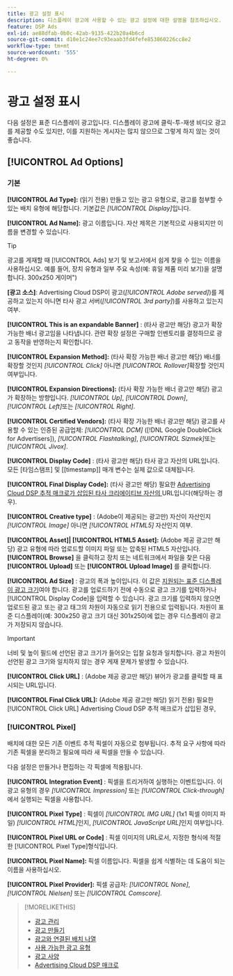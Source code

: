 ```yaml
---
title: 광고 설정 표시
description: 디스플레이 광고에 사용할 수 있는 광고 설정에 대한 설명을 참조하십시오.
feature: DSP Ads
exl-id: ae88dfab-0b0c-42ab-9135-422b20a4b6cd
source-git-commit: d10e1c24ee7c93eaab3fd4fefe853860226cc8e2
workflow-type: tm+mt
source-wordcount: '555'
ht-degree: 0%

---
```


# 광고 설정 표시

다음 설정은 표준 디스플레이 광고입니다. 디스플레이 광고에 클릭-투-재생 비디오 광고를 제공할 수도 있지만, 이를 지원하는 게시자는 많지 않으므로 그렇게 하지 않는 것이 좋습니다.

## [!UICONTROL Ad Options]

### 기본

**[!UICONTROL Ad Type]:** (읽기 전용) 만들고 있는 광고 유형으로, 광고를 첨부할 수 있는 배치 유형에 해당합니다. 기본값은 *[!UICONTROL Display]*&#x200B;입니다.

**[!UICONTROL Ad Name]:** 광고 이름입니다. 자산 제목은 기본적으로 사용되지만 이름을 변경할 수 있습니다.

>[!TIP]
>
> 광고를 게재할 때 [!UICONTROL Ads] 보기 및 보고서에서 쉽게 찾을 수 있는 이름을 사용하십시오. 예를 들어, 장치 유형과 일부 주요 속성(예: 휴일 제품 미리 보기)을 설명합니다. 300x250 게이머&quot;)

**\[광고 소스\]**: Advertising Cloud DSP이 광고(*[!UICONTROL Adobe served]*)를 제공하고 있는지 아니면 타사 광고 서버(*[!UICONTROL 3rd party]*)를 사용하고 있는지 여부.

**[!UICONTROL This is an expandable Banner]**  : (타사 광고만 해당) 광고가 확장 가능한 배너 광고임을 나타냅니다. 관련 확장 설정은 구매할 인벤토리를 결정하므로 광고 동작을 반영하는지 확인합니다.

**[!UICONTROL Expansion Method]:** (타사 확장 가능한 배너 광고만 해당) 배너를 확장할 것인지  *[!UICONTROL Click]* 아니면  *[!UICONTROL Rollover]*&#x200B;확장할 것인지 여부입니다.

**[!UICONTROL Expansion Directions]:** (타사 확장 가능한 배너 광고만 해당) 광고가 확장하는 방향입니다.  *[!UICONTROL Up]*,  *[!UICONTROL Down]*,  *[!UICONTROL Left]*&#x200B;또는  *[!UICONTROL Right]*.

**[!UICONTROL Certified Vendors]:** (타사 확장 가능한 배너 광고만 해당) 광고를 사용할 수 있는 인증된 공급업체:  *[!UICONTROL DCM]* ([!DNL Google DoubleClick for Advertisers]),  *[!UICONTROL Flashtalking]*,  *[!UICONTROL Sizmek]*&#x200B;또는  *[!UICONTROL Jivox]*.

**[!UICONTROL Display Code]** : (타사 광고만 해당) 타사 광고 자산의 URL입니다. 모든 [타임스탬프] 및 [[timestamp]] 매개 변수는 실제 값으로 대체됩니다.

**[!UICONTROL Final Display Code]:** (타사 광고만 해당) 필요한  [Advertising Cloud DSP 추적 매크로가 삽입된 타사 크리에이티브 자산의 ](/help/dsp/campaign-management/macros.md) URL입니다(해당하는 경우).

**[!UICONTROL Creative type]** : (Adobe이 제공되는 광고만) 자산이 자산인지  *[!UICONTROL Image]* 아니면  *[!UICONTROL HTML5]* 자산인지 여부.

**[!UICONTROL Asset]|  [!UICONTROL HTML5 Asset]:** (Adobe 제공 광고만 해당) 광고 유형에 따라 업로드할 이미지 파일 또는 압축된 HTML5 자산입니다. **[!UICONTROL Browse]** 을 클릭하고 장치 또는 네트워크에서 파일을 찾은 다음 **[!UICONTROL Upload]** 또는 **[!UICONTROL Upload Image]** 를 클릭합니다.

**[!UICONTROL Ad Size]** : 광고의 폭과 높이입니다. 이 값은 [지원되는 표준 디스플레이 광고 크기](/help/dsp/assets/ad-specs.pdf)여야 합니다. 광고를 업로드하기 전에 수동으로 광고 크기를 입력하거나 [!UICONTROL Display Code]을 입력할 수 있습니다. 광고 크기를 입력하지 않으면 업로드된 광고 또는 광고 태그의 차원이 자동으로 읽기 전용으로 입력됩니다. 차원이 표준 디스플레이(예: 300x250 광고 크기 대신 301x250)에 없는 경우 디스플레이 광고가 저장되지 않습니다.

>[!IMPORTANT]
>
> 너비 및 높이 필드에 선언된 광고 크기가 들어오는 입찰 요청과 일치합니다. 광고 차원이 선언된 광고 크기와 일치하지 않는 경우 게재 문제가 발생할 수 있습니다.

**[!UICONTROL Click URL]**  : (Adobe 제공 광고만 해당) 뷰어가 광고를 클릭할 때 표시되는 URL입니다.

**[!UICONTROL Final Click URL]:** (Adobe 제공 광고만 해당) 읽기 전용) 필요한  [!UICONTROL Click URL] Advertising Cloud DSP 추적  [ ](/help/dsp/campaign-management/macros.md) 매크로가 삽입된 경우,

### [!UICONTROL Pixel]

배치에 대한 모든 기존 이벤트 추적 픽셀이 자동으로 첨부됩니다. 추적 요구 사항에 따라 기존 픽셀을 분리하고 필요에 따라 새 픽셀을 만들 수 있습니다.

다음 설정은 만들거나 편집하는 각 픽셀에 적용됩니다.

**[!UICONTROL Integration Event]** : 픽셀을 트리거하여 실행하는 이벤트입니다. 이 광고 유형의 경우 *[!UICONTROL Impression]* 또는 *[!UICONTROL Click-through]*&#x200B;에서 실행되는 픽셀을 사용합니다.

**[!UICONTROL Pixel Type]** : 픽셀이  *[!UICONTROL IMG URL]* (1x1 픽셀 이미지 파일)  *[!UICONTROL HTML]*&#x200B;인지,  *[!UICONTROL JavaScript URL]*&#x200B;인지 여부입니다.

**[!UICONTROL Pixel URL or Code]** : 픽셀 이미지의 URL로서, 지정한 형식에 적절한  [!UICONTROL Pixel Type]형식입니다.

**[!UICONTROL Pixel Name]:** 픽셀 이름입니다. 픽셀을 쉽게 식별하는 데 도움이 되는 이름을 사용하십시오.

**[!UICONTROL Pixel Provider]:** 픽셀 공급자:  *[!UICONTROL None]*,  *[!UICONTROL Nielsen]* 또는  *[!UICONTROL Comscore]*.

>[!MORELIKETHIS]
>
>* [광고 관리](ad-about.md)
>* [광고 만들기](ad-create.md)
>* [광고와 연결된 배치 나열](ad-list-placements.md)
>* [사용 가능한 광고 유형](ad-types.md)
>* [광고 사양](/help/dsp/assets/ad-specs.pdf)
>* [Advertising Cloud DSP 매크로](/help/dsp/campaign-management/macros.md)

